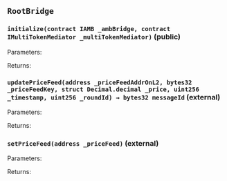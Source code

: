 ## `RootBridge`







### `initialize(contract IAMB _ambBridge, contract IMultiTokenMediator _multiTokenMediator)` (public)





Parameters:

Returns:
### `updatePriceFeed(address _priceFeedAddrOnL2, bytes32 _priceFeedKey, struct Decimal.decimal _price, uint256 _timestamp, uint256 _roundId) → bytes32 messageId` (external)





Parameters:

Returns:
### `setPriceFeed(address _priceFeed)` (external)





Parameters:

Returns:
